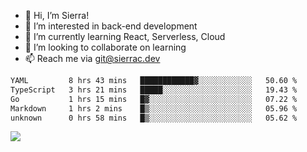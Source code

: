 - 👋 Hi, I’m Sierra!
- 👀 I’m interested in back-end development
- 🌱 I’m currently learning React, Serverless, Cloud
- 💞️ I’m looking to collaborate on learning
- 📫 Reach me via git@sierrac.dev

<!--START_SECTION:waka-->

```txt
YAML         8 hrs 43 mins   ████████████▓░░░░░░░░░░░░   50.60 %
TypeScript   3 hrs 21 mins   █████░░░░░░░░░░░░░░░░░░░░   19.43 %
Go           1 hrs 15 mins   █▓░░░░░░░░░░░░░░░░░░░░░░░   07.22 %
Markdown     1 hrs 2 mins    █▒░░░░░░░░░░░░░░░░░░░░░░░   05.96 %
unknown      0 hrs 58 mins   █▒░░░░░░░░░░░░░░░░░░░░░░░   05.62 %
```

<!--END_SECTION:waka-->


![](https://hit.yhype.me/github/profile?user_id=7351311)
